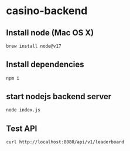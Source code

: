 # casino-backend

## Install node (Mac OS X)

```bash
brew install node@v17
```

## Install dependencies

```bash
npm i
```

## start nodejs backend server
```bash
node index.js
```

## Test API
```bash
curl http://localhost:8080/api/v1/leaderboard
```